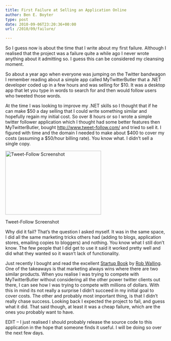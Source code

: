 ```yaml
---
title: First Failure at Selling an Application Online
author: Ben E. Boyter
type: post
date: 2010-09-06T23:20:36+00:00
url: /2010/09/failure/

---
```

So I guess now is about the time that I write about my first failure. Although I realised that the project was a failure quite a while ago I never wrote anything about it admitting so. I guess this can be considered my cleansing moment.

So about a year ago when everyone was jumping on the Twitter bandwagon I remember reading about a simple app called MyTwitterButler that a .NET developer coded up in a few hours and was selling for $10. It was a desktop app that let you type in words to search for and then would follow users who tweeted those words.

At the time I was looking to improve my .NET skills so I thought that if he can make $50 a day selling that I could write something similar and hopefully regain my initial cost. So over 8 hours or so I wrote a simple twitter follower application which I thought had some better features then MyTwitterButler, bought http://www.tweet-follow.com/ and tried to sell it. I figured with time and the domain I needed to make about $400 to cover my costs (assuming a $50/hour billing rate). You know what. I didn&#8217;t sell a single copy.

<div id="attachment_336" style="width: 310px" class="wp-caption aligncenter">
  <a href="http://www.wausita.com/wp-content/uploads/2010/09/screenshot.png"><img class="size-medium wp-image-336 " title="Tweet-Follow Screenshot" src="http://www.wausita.com/wp-content/uploads/2010/09/screenshot-300x200.png" alt="Tweet-Follow Screenshot" width="300" height="200" /></a>
  
  <p class="wp-caption-text">
    Tweet-Follow Screenshot
  </p>
</div>

Why did it fail? That&#8217;s the question I asked myself. It was in the same space, I did all the same marketing tricks others had (adding to blogs, application stores, emailing copies to bloggers) and nothing. You know what I still don&#8217;t know. The few people that I did get to use it said it worked pretty well and did what they wanted so it wasn&#8217;t lack of functionality.

Just recently I bought and read the excellent [Startup Book][1] by [Rob Walling][2]. One of the takeaways is that marketing always wins where there are two similar products. When you realise I was trying to compete with MyTwitterButler without considering all the other power twitter clients out there, I can see how I was trying to compete with millions of dollars. With this in mind its not really a surprise I didn&#8217;t succeed in my initial goal to cover costs. The other and probably most important thing, is that I didn&#8217;t really chase success. Looking back I expected the project to fail, and guess what it did. That said though, at least it was a cheap failure, which are the ones you probably want to have.

EDIT &#8211; I just realised I should probably release the source code to this application in the hope that someone finds it useful. I will be doing so over the next few days.

 [1]: http://www.startupbook.net/
 [2]: http://www.softwarebyrob.com/